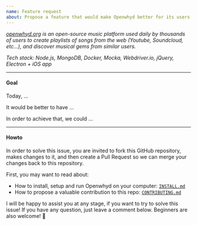 ```yaml
---
name: Feature request
about: Propose a feature that would make Openwhyd better for its users
---
```


<!-- This section gives a bit of context for new contributors -->

_[openwhyd.org](https://openwhyd.org) is an open-source music platform used daily by thousands of users to create playlists of songs from the web (Youtube, Soundcloud, etc...), and discover musical gems from similar users._

_Tech stack: Node.js, MongoDB, Docker, Mocka, Webdriver.io, jQuery, Electron + iOS app_

---

#### Goal

Today, ... <!-- describe the situation/usage BEFORE the existence of the feature -->

It would be better to have ... <!-- describe the value provided by the feature -->

In order to achieve that, we could ... <!-- (optional) provide solutions, ideas and/or an action plan -->

<!-- Screenshots and images are appreciated, to illustrate the current situation and your feature -->

---

<!-- This section explains how to contribute successfully to Openwhyd's repo -->

#### Howto

In order to solve this issue, you are invited to fork this GitHub repository, makes changes to it, and then create a Pull Request so we can merge your changes back to this repository.

First, you may want to read about:

- How to install, setup and run Openwhyd on your computer: [`INSTALL.md`](https://github.com/openwhyd/openwhyd/blob/master/docs/INSTALL.md)
- How to propose a valuable contribution to this repo: [`CONTRIBUTING.md`](https://github.com/openwhyd/openwhyd/blob/master/docs/CONTRIBUTING.md)

I will be happy to assist you at any stage, if you want to try to solve this issue! If you have any question, just leave a comment below. Beginners are also welcome! 🤗
